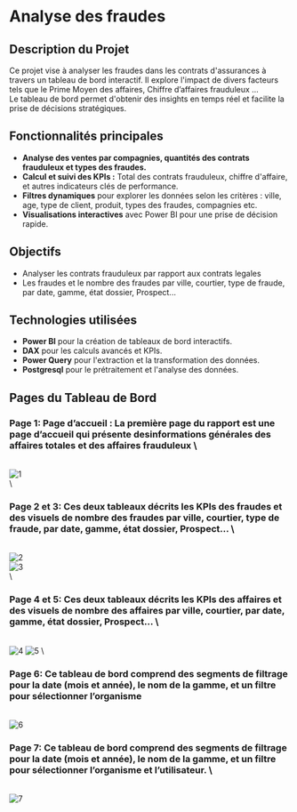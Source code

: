 # Analyse des fraudes 

## Description du Projet

Ce projet vise à analyser les fraudes dans les contrats d'assurances à travers un tableau de bord interactif. 
Il explore l'impact de divers facteurs tels que le Prime Moyen des affaires, Chiffre d’affaires frauduleux ... \
Le tableau de bord permet d'obtenir des insights en temps réel et facilite la prise de décisions stratégiques.

## Fonctionnalités principales
- **Analyse des ventes par compagnies, quantités des contrats frauduleux et types des fraudes.**
- **Calcul et suivi des KPIs :** Total des contrats frauduleux, chiffre d'affaire, et autres indicateurs clés de performance.
- **Filtres dynamiques** pour explorer les données selon les critères : ville, age, type de client, produit, types des fraudes, compagnies etc.
- **Visualisations interactives** avec Power BI pour une prise de décision rapide.

## Objectifs
- Analyser les contrats frauduleux par rapport aux contrats legales
- Les fraudes et le nombre des fraudes par ville, courtier, type de fraude, par date, gamme, état dossier, Prospect...

## Technologies utilisées
- **Power BI** pour la création de tableaux de bord interactifs.
- **DAX** pour les calculs avancés et KPIs.
- **Power Query** pour l'extraction et la transformation des données.
- **Postgresql** pour le prétraitement et l'analyse des données.

## Pages du Tableau de Bord
### Page 1: Page d’accueil : La première page du rapport est une page d’accueil qui présente desinformations générales des affaires totales et des affaires frauduleux \
\
![1](https://github.com/user-attachments/assets/d17e1869-2962-4439-b7fd-0e81fb3f7f3f) \
\
### Page 2 et 3: Ces deux tableaux décrits les KPIs des fraudes et des visuels de nombre des fraudes par ville, courtier, type de fraude, par date, gamme, état dossier, Prospect... \
\
![2](https://github.com/user-attachments/assets/03dd7fe5-54e5-4397-b16f-e51b80e4d8a5) \
![3](https://github.com/user-attachments/assets/051d3575-5d45-48e5-9e60-c34550915919) \
\
### Page 4 et 5: Ces deux tableaux décrits les KPIs des affaires et des visuels de nombre des affaires par ville, courtier, par date, gamme, état dossier, Prospect... \
\
![4](https://github.com/user-attachments/assets/64beb329-79bb-4627-95e7-08ac222b1864)
![5](https://github.com/user-attachments/assets/b73d110d-734e-4adb-95cd-bc580eecabef)
\
### Page 6: Ce tableau de bord comprend des segments de filtrage pour la date (mois et année), le nom de la gamme, et un filtre pour sélectionner l’organisme
\
![6](https://github.com/user-attachments/assets/feaf2fc4-5e42-4dc0-8a02-649c0d493f97)
### Page 7: Ce tableau de bord comprend des segments de filtrage pour la date (mois et année), le nom de la gamme, et un filtre pour sélectionner l’organisme et l’utilisateur. \
\
![7](https://github.com/user-attachments/assets/1d43c07c-38dd-41e0-814a-283f397bf4e7)


